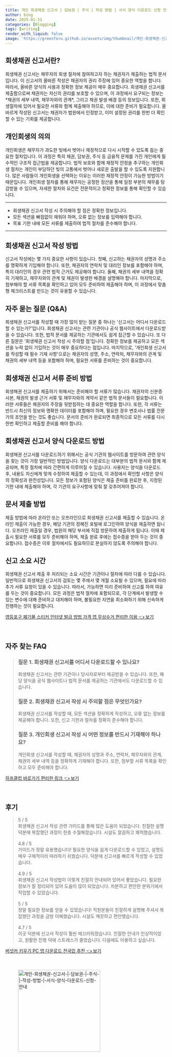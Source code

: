 ```yaml
---
title: 개인 회생채권 신고서 | 담보권 | 주식 | 작성 방법 | 서식 양식 다운로드 신청 안내
author: bing
date: 2025-01-31
categories: [Blogging]
tags: [writing]
render_with_liquid: false
image: 'https://greenforu.github.io/assets/img/thumbnail/개인-회생채권-신고서-|-담보권-|-주식-|-작성-방법-|-서식-양식-다운로드-신청-안내.webp'
---
```



<h2 id='회생채권신고서란'>회생채권 신고서란?</h2>

<p>회생채권 신고서는 채무자의 회생 절차에 참여하고자 하는 채권자가 제출하는 법적 문서입니다. 이 신고서의 올바른 작성은 채권자의 권리 주장에 있어 중요한 역할을 합니다. 따라서, 올바른 양식의 사용과 정확한 정보 제공이 매우 중요합니다. 회생채권 신고서를 제출함으로써 채권자는 자신의 권리를 보호할 수 있으며, 이 과정에서 요구되는 정보는 *채권의 세부 내역, 채무자와의 관계*, 그리고 채권 발생 배경 등의 정보입니다. 또한, 회생절차에 있어서 필요한 서류와 함께 제출해야 하므로, 이에 대한 준비가 필요합니다. 올바르게 작성된 신고서는 채권자가 법원에서 인정받고, 이미 설정된 권리를 한번 더 확인할 수 있는 기회를 제공합니다.</p>

<h2 id='개인회생의의'>개인회생의 의의</h2>

<p>개인회생은 채무자가 과도한 빚에서 벗어나 재정적으로 다시 시작할 수 있도록 돕는 중요한 절차입니다. 이 과정은 특히 채권, 담보권, 주식 등 금융적 문제를 가진 개인에게 필수적인 구조적 접근법을 제공합니다. 법적 보호와 함께 재정적 안정을 추구하는 개인회생 절차는 개인이 부담하던 빚의 고통에서 벗어나 새로운 출발을 할 수 있도록 지원합니다. 많은 사람들이 개인회생을 선택하는 이유는 이러한 재정적 안정이 가능한 방법이기 때문입니다. 개인회생 절차를 통해 채무자는 공정한 정산을 통해 일정 부분의 채무를 탕감받을 수 있으며, 자세한 절차와 요건은 전문적이고 정확한 정보를 통해 확인할 수 있습니다.</p>

<hr />

<ul>
    <li>회생채권 신고서 작성 시 주의해야 할 점은 정확한 정보입니다.</li>
    <li>모든 섹션을 빠짐없이 채워야 하며, 오류 없는 정보를 입력해야 합니다.</li>
    <li>목표 기한 내에 모든 서류를 제출하여 법적 절차를 준수해야 합니다.</li>
</ul>

<hr />

<h2 id='신고서작성방법'>회생채권 신고서 작성 방법</h2>

<p>신고서 작성에는 몇 가지 중요한 사항이 있습니다. 첫째, 신고하는 채권자의 성명과 주소를 명확하게 기입해야 합니다. 또한, 채권자의 연락처 및 대리인 정보를 포함해야 하며, 특히 대리인의 경우 관련 법적 근거도 제공해야 합니다. 둘째, 채권의 세부 내역을 정확히 기재하고, 채무자와의 관계 및 채권이 발생한 배경을 설명해야 합니다. 마지막으로, 첨부해야 할 서류 목록을 확인하고 있어 모두 준비하여 제출해야 하며, 이 과정에서 맞춤형 체크리스트를 만드는 것이 유용할 수 있습니다.</p>

<h2 id='자주하는질문'>자주 묻는 질문 (Q&A)</h2>

<p>회생채권 신고서를 작성할 때 가장 많이 받는 질문 중 하나는 '신고서는 어디서 다운로드 할 수 있는가?'입니다. 회생채권 신고서는 관련 기관이나 공식 웹사이트에서 다운로드받을 수 있습니다. 또한, 법적 문서를 제공하는 기관에서도 쉽게 접근할 수 있습니다. 또 다른 질문은 '회생채권 신고서 작성 시 주의할 점'입니다. 정확한 정보를 제공하고 모든 섹션을 누락 없이 기입하는 것이 매우 중요하다는 점입니다. 마지막으로, '개인회생 신고서를 작성할 때 필수 기재 사항'으로는 채권자의 성명, 주소, 연락처, 채무자와의 관계 및 채권의 세부 내역 등을 포함해야 하며, 필요한 서류를 준비하는 것이 중요합니다.</p>

<h2 id='서류준비'>회생채권 신고서 서류 준비 방법</h2>

<p>회생채권 신고서를 제출하기 위해서는 준비해야 할 서류가 많습니다. 채권자의 신분증 사본, 채권의 발생 근거 서류 및 채무자와의 계약서 같은 법적 문서들이 필요합니다. 이러한 서류들은 채권자의 주장을 뒷받침하는 데 중요한 역할을 합니다. 또한, 각 서류는 반드시 최신의 정보와 명확한 데이터를 포함해야 하며, 필요한 경우 변호사나 법률 전문가의 조언을 받는 것도 좋습니다. 문서의 준비가 완료되면 최종적으로 모든 서류를 다시 한번 확인하고 제출할 준비를 해야 합니다.</p>

<h2 id='회생채권신고서양식'>회생채권 신고서 양식 다운로드 방법</h2>

<p>회생채권 신고서를 다운로드하기 위해서는 공식 기관의 웹사이트를 방문하여 관련 양식을 찾는 것이 가장 일반적인 방법입니다. 양식 다운로드는 대부분의 법적 문서와 함께 제공되며, 특정 절차에 따라 간편하게 이루어질 수 있습니다. 사용자는 양식을 다운로드 후, 내용도 자신에게 맞게 수정하여 제출할 수 있는데, 이 과정에서 확인할 사항은 양식의 정확성과 완전성입니다. 모든 정보가 포함된 양식은 제출 준비를 완료한 후, 지정된 기한 내에 제출해야 하며, 각 기관의 요구사항에 맞춰 잘 갖추어져야 합니다.</p>

<h2 id='문서제출'>문서 제출 방법</h2>

<p>제출 방법에 따라 온라인 또는 오프라인으로 회생채권 신고서를 제출할 수 있습니다. 온라인 제출이 가능한 경우, 해당 기관의 정해진 포털에 로그인하여 양식을 제출하면 됩니다. 오프라인 제출일 경우, 법원의 해당 부서에 직접 방문하여 제출하게 됩니다. 이때 제출시 필요한 서류를 모두 준비해야 하며, 제출 완료 후에는 접수증을 받아 두는 것이 중요합니다. 접수증은 이후 절차에서도 필요하므로 분실하지 않도록 주의해야 합니다.</p>

<h2 id='신고소요시간'>신고 소요 시간</h2>

<p>회생채권 신고서 제출 후 처리되는 소요 시간은 기관이나 절차에 따라 다를 수 있습니다. 일반적으로 회생채권 신고서의 검토는 몇 주에서 몇 개월 소요될 수 있으며, 필요에 따라 추가 서류 요청이 있을 수 있습니다. 따라서, 가능하면 미리 준비하여 신고를 하여 여유를 두는 것이 중요합니다. 모든 과정은 법적 절차에 포함되므로, 각 단계에서 발생할 수 있는 변수에 대해 준비하고 대처해야 하며, 불필요한 지연을 최소화하기 위해 신속하게 진행하는 것이 필요합니다.</p>


<p><a class="click-button" title="영등포구 폐기물 스티커 인터넷 발급 방법 가격 앱 무상수거 편리한 이용" href="https://greenforu.github.io/posts/%EC%98%81%EB%93%B1%ED%8F%AC%EA%B5%AC-%ED%8F%90%EA%B8%B0%EB%AC%BC-%EC%8A%A4%ED%8B%B0%EC%BB%A4-%EC%9D%B8%ED%84%B0%EB%84%B7-%EB%B0%9C%EA%B8%89-%EB%B0%A9%EB%B2%95-%EA%B0%80%EA%B2%A9-%EC%95%B1-%EB%AC%B4%EC%83%81%EC%88%98%EA%B1%B0-%ED%8E%B8%EB%A6%AC%ED%95%9C-%EC%9D%B4%EC%9A%A9/" rel="dofollow">영등포구 폐기물 스티커 인터넷 발급 방법 가격 앱 무상수거 편리한 이용 👈 보기</a></p><br>
<h2 id='자주_찾는_FAQ'>자주 찾는 FAQ</h2>
<div itemscope="" itemtype="https://schema.org/FAQPage"> 
<blockquote> 
<div itemscope="" itemprop="mainEntity" itemtype="https://schema.org/Question"> 
<h3 itemprop="name">질문 1. 회생채권 신고서를 어디서 다운로드할 수 있나요?</h3> 
<div itemscope="" itemprop="acceptedAnswer" itemtype="https://schema.org/Answer"> 
<span itemprop="text"> 
<p>회생채권 신고서는 관련 기관이나 당사자로부터 제공받을 수 있습니다. 또한, 해당 양식을 공식 웹사이트나 법적 문서를 제공하는 기관에서도 다운로드할 수 있습니다.</p> 
</span> 
</div> 
</div> 

<div itemscope="" itemprop="mainEntity" itemtype="https://schema.org/Question"> 
<h3 itemprop="name">질문 2. 회생채권 신고서 작성 시 주의할 점은 무엇인가요?</h3> 
<div itemscope="" itemprop="acceptedAnswer" itemtype="https://schema.org/Answer"> 
<span itemprop="text"> 
<p>회생채권 신고서를 작성할 때, 모든 섹션을 정확하게 작성하고, 오류 없는 정보를 제공해야 합니다. 또한, 신고 기한과 절차를 정확히 준수해야 합니다.</p> 
</span> 
</div> 
</div> 

<div itemscope="" itemprop="mainEntity" itemtype="https://schema.org/Question"> 
<h3 itemprop="name">질문 3. 개인회생 신고서 작성 시 어떤 정보를 반드시 기재해야 하나요?</h3> 
<div itemscope="" itemprop="acceptedAnswer" itemtype="https://schema.org/Answer"> 
<span itemprop="text"> 
<p>개인회생 신고서를 작성할 때, 채권자의 성명과 주소, 연락처, 채무자와의 관계, 채권의 세부 내역 등을 정확하게 기재해야 합니다. 또한, 첨부할 서류 목록을 확인하고 모두 준비해야 합니다.</p> 
</span> 
</div> 
</div> 
</blockquote> 
</div>
<p><a class="click-button" title="하프클럽 바로가기 편리한 링크" href="https://greenforu.github.io/posts/%ED%95%98%ED%94%84%ED%81%B4%EB%9F%BD-%EB%B0%94%EB%A1%9C%EA%B0%80%EA%B8%B0-%ED%8E%B8%EB%A6%AC%ED%95%9C-%EB%A7%81%ED%81%AC/" rel="dofollow">하프클럽 바로가기 편리한 링크 👈 보기</a></p><br>
<h2 id='후기'>후기</h2>
<div itemscope itemtype="https://schema.org/Product">
  <blockquote>
  <div itemprop="review" itemscope itemtype="https://schema.org/Review">
      <div itemprop="reviewRating" itemscope itemtype="https://schema.org/Rating"> <span itemprop="ratingValue">5</span> / <span itemprop="bestRating">5</span> </div>
      <span itemprop="reviewBody">회생채권 신고서 작성 관련 가이드를 통해 많은 도움이 되었습니다. 친절한 설명 덕분에 복잡했던 과정이 한층 수월해졌습니다. 시설도 깔끔하고 쾌적했습니다.</span>
  </div>
  <br>
  <div itemprop="review" itemscope itemtype="https://schema.org/Review">
      <div itemprop="reviewRating" itemscope itemtype="https://schema.org/Rating"> <span itemprop="ratingValue">4.8</span> / <span itemprop="bestRating">5</span> </div>
      <span itemprop="reviewBody">가이드가 정말 유용했습니다! 필요한 양식을 쉽게 다운로드할 수 있었고, 설명도 매우 구체적이라 따라하기 쉬웠습니다. 덕분에 신고서를 빠르게 작성할 수 있었습니다.</span>
  </div>
  <br>
  <div itemprop="review" itemscope itemtype="https://schema.org/Review">
      <div itemprop="reviewRating" itemscope itemtype="https://schema.org/Rating"> <span itemprop="ratingValue">4.9</span> / <span itemprop="bestRating">5</span> </div>
      <span itemprop="reviewBody">회생채권 신고서 작성법이 이렇게 친절히 안내되어 있어서 좋았습니다. 필요한 정보가 잘 정리되어 있어 도움이 많이 되었습니다. 차분하고 편안한 분위기에서 작업할 수 있었습니다.</span>
  </div>
  <br>
  <div itemprop="review" itemscope itemtype="https://schema.org/Review">
      <div itemprop="reviewRating" itemscope itemtype="https://schema.org/Rating"> <span itemprop="ratingValue">5</span> / <span itemprop="bestRating">5</span> </div>
      <span itemprop="reviewBody">정말 필요한 정보를 얻을 수 있었습니다! 직원분들이 친절하게 설명해 주셔서 복잡했던 과정을 금방 이해했습니다. 시설도 깨끗하고 편안했습니다.</span>
  </div>
  <br>
  <div itemprop="review" itemscope itemtype="https://schema.org/Review">
      <div itemprop="reviewRating" itemscope itemtype="https://schema.org/Rating"> <span itemprop="ratingValue">4.7</span> / <span itemprop="bestRating">5</span> </div>
      <span itemprop="reviewBody">이곳 덕분에 신고서 작성이 훨씬 매끄러워졌습니다. 친절한 안내가 인상적이었고, 원활한 진행 덕에 스트레스가 줄었습니다. 다음에도 이용하고 싶습니다.</span>
  </div>
  </blockquote>
</div>
<p><a class="click-button" title="버섯커 키우기 PC 앱 다운로드 전국민 추천" href="https://greenforu.github.io/posts/%EB%B2%84%EC%84%AF%EC%BB%A4-%ED%82%A4%EC%9A%B0%EA%B8%B0-PC-%EC%95%B1-%EB%8B%A4%EC%9A%B4%EB%A1%9C%EB%93%9C-%EC%A0%84%EA%B5%AD%EB%AF%BC-%EC%B6%94%EC%B2%9C/" rel="dofollow">버섯커 키우기 PC 앱 다운로드 전국민 추천 👈 보기</a></p><br>
<figure class="image"><img src="https://greenforu.github.io/assets/img/thumbnail/개인-회생채권-신고서-|-담보권-|-주식-|-작성-방법-|-서식-양식-다운로드-신청-안내.webp" alt="개인-회생채권-신고서-|-담보권-|-주식-|-작성-방법-|-서식-양식-다운로드-신청-안내" width="256" height="256"></figure>